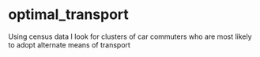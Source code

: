 # optimal_transport
Using census data I look for clusters of car commuters who are most likely to adopt alternate means of transport
